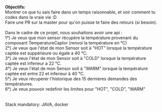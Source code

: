 **Objectifs:**
<br/>
Montrer ce que tu sais faire dans un temps raisonnable, et voir comment tu codes dans la vraie vie :D<br/>
Faire une PR sur la master pour qu'on puisse te faire des retours (si besoin).
<br/>
<br/>
Dans le cadre de ce projet, nous souhaitons avoir une api :<br/>
1°) Je veux que mon sensor récupère la température provenant du composant TemperatureCaptor (renvoi la température en °C)<br/>
2°) Je veux que l'état de mon Sensor soit à "HOT" lorsque la température captée est suppérieure ou égale a 40 °C.<br/>
3°) Je veux l'état de mon Sensor soit à "COLD" lorsque la température captée est inferieur a 22 °C.<br/>
4°) Je veux l'état de mon Sensor soit à "WARM" lorsque la température captée est entre 22 et inferieur à 40 °C.<br/>
5°) Je veux récuperer l'historique des 15 dernieres demandes des températures.<br/>
6°) Je veux pouvoir redefinir les limites pour "HOT", "COLD", "WARM"<br/>
<br/><br/>
Stack mandatory: JAVA, docker
